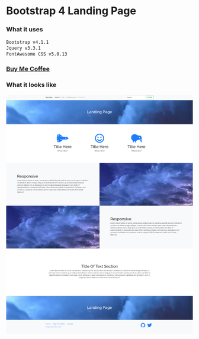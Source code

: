 # Bootstrap 4 Landing Page

### What it uses

```
Bootstrap v4.1.1
Jquery v3.3.1
FontAwesome CSS v5.0.13
```

### [Buy Me Coffee](https://www.buymeacoffee.com/wBqmQ1egH)

### What it looks like

![What it looks like](https://github.com/DilionsCode/BootstrapLanding/blob/master/BootstrapLandingPage.png?raw=true "Screenshot")
